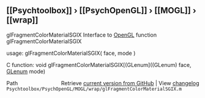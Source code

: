 ## [[Psychtoolbox]] &#8250; [[PsychOpenGL]] &#8250; [[MOGL]] &#8250; [[wrap]]

glFragmentColorMaterialSGIX  Interface to [OpenGL](OpenGL) function glFragmentColorMaterialSGIX  
  
usage:  glFragmentColorMaterialSGIX( face, mode )  
  
C function:  void glFragmentColorMaterialSGIX[(GLenum]((GLenum) face, [GLenum](GLenum) mode)  




<div class="code_header" style="text-align:right;">
  <span style="float:left;">Path&nbsp;&nbsp;</span> <span class="counter">Retrieve <a href=
  "https://raw.github.com/Psychtoolbox-3/Psychtoolbox-3/beta/Psychtoolbox/PsychOpenGL/MOGL/wrap/glFragmentColorMaterialSGIX.m">current version from GitHub</a> | View <a href=
  "https://github.com/Psychtoolbox-3/Psychtoolbox-3/commits/beta/Psychtoolbox/PsychOpenGL/MOGL/wrap/glFragmentColorMaterialSGIX.m">changelog</a></span>
</div>
<div class="code">
  <code>Psychtoolbox/PsychOpenGL/MOGL/wrap/glFragmentColorMaterialSGIX.m</code>
</div>

